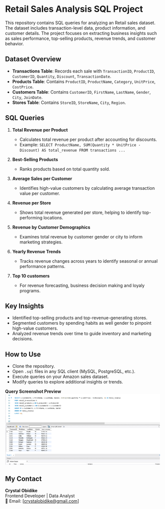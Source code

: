 # Retail Sales Analysis SQL Project

This repository contains SQL queries for analyzing an Retail sales dataset. The dataset includes transaction-level data, product information, and customer details. The project focuses on extracting business insights such as sales performance, top-selling products, revenue trends, and customer behavior.

## Dataset Overview

- **Transactions Table**: Records each sale with `TransactionID`, `ProductID`, `CustomerID`, `Quantity`, `Discount`, `TransactionDate`.
- **Products Table**: Contains `ProductID`, `ProductName`, `Category`, `UnitPrice`, `CostPrice`.
- **Customers Table**: Contains `CustomerID`, `FirstName`, `LastName`, `Gender`, `City`, `JoinDate`.
- **Stores Table**: Contains `StoreID`, `StoreName`, `City`, `Region`.

## SQL Queries

1. **Total Revenue per Product**
   - Calculates total revenue per product after accounting for discounts.
   - Example: `SELECT ProductName, SUM(Quantity * UnitPrice - Discount) AS total_revenue FROM transactions ...`

2. **Best-Selling Products**
   - Ranks products based on total quantity sold.

3. **Average Sales per Customer**
   - Identifies high-value customers by calculating average transaction value per customer.

4. **Revenue per Store**
   - Shows total revenue generated per store, helping to identify top-performing locations.

5. **Revenue by Customer Demographics**
   - Examines total revenue by customer gender or city to inform marketing strategies.

6. **Yearly Revenue Trends**
   - Tracks revenue changes across years to identify seasonal or annual performance patterns.
7. **Top 10 customers**
    - For revenue forecasting, business decision making and loyaly programs.

## Key Insights

- Identified top-selling products and top-revenue-generating stores.
- Segmented customers by spending habits  as well gender to pinpoint high-value customers.
- Analyzed revenue trends over time to guide inventory and marketing decisions.

## How to Use

- Clone the repository.
- Open `.sql` files in any SQL client (MySQL, PostgreSQL, etc.).
- Execute queries on your Amazon sales dataset.
- Modify queries to explore additional insights or trends.

**Query Screenshot Preview**
![query_screenshot](retail_sales_shot.png)

## My Contact
**Crystal Obidike**  
Frontend Developer | Data Analyst  
📩 Email: [crystalobidike@gmail.com] 

